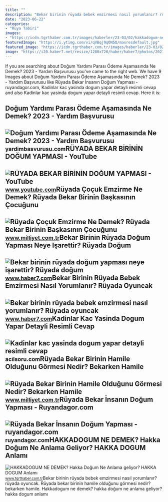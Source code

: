 ```yaml
---
title: ""
description: "Bekar birinin rüyada bebek emzirmesi nasıl yorumlanır? rüyada oyuncak"
date: "2023-06-22"
categories:
- "Ruya Tabiri"
images:
- "https://icdn.tgrthaber.com.tr/images/haberler/23-03/02/hakkadogum-ne-demek_-hakka-dogum-ne-anlama-geliyor_-hakka-dogum-anlami-1677738020.jpg"
featuredImage: "https://i.ytimg.com/vi/qVBqj9qON5Q/maxresdefault.jpg"
featured_image: "https://icdn.tgrthaber.com.tr/images/haberler/23-03/02/hakkadogum-ne-demek_-hakka-dogum-ne-anlama-geliyor_-hakka-dogum-anlami-1677738020.jpg"
image: "https://i20.haber7.net/resize/1280x720/haber/haber7/photos/2021/36/bekar_birinin_ruyada_dogum_yapmasi_neye_isarettir_ruyada_dogum_yapmak_kotuye_mi_yorulur_1631000632_0356.jpg"
---
```


If you are searching about Doğum Yardımı Parası Ödeme Aşamasında Ne Demek? 2023 - Yardım Başvurusu you've came to the right web. We have 9 Images about Doğum Yardımı Parası Ödeme Aşamasında Ne Demek? 2023 - Yardım Başvurusu like Rüyada Bekar İnsanın Doğum Yapması - ruyandagor.com, Kadinlar kac yasinda dogum yapar detayli resimli cevap and also Kadinlar kac yasinda dogum yapar detayli resimli cevap. Here it is:

Doğum Yardımı Parası Ödeme Aşamasında Ne Demek? 2023 - Yardım Başvurusu
-----------------------------------------------------------------------

 ![Doğum Yardımı Parası Ödeme Aşamasında Ne Demek? 2023 - Yardım Başvurusu](https://yardimbasvurusu.com/wp-content/uploads/2021/10/dogum-parasi-odeme-asamasinda-ne-demek.jpg) <small>yardimbasvurusu.com</small>RÜYADA BEKAR BİRİNİN DOĞUM YAPMASI - YouTube
--------------------------------------------

 ![RÜYADA BEKAR BİRİNİN DOĞUM YAPMASI - YouTube](https://i.ytimg.com/vi/qVBqj9qON5Q/maxresdefault.jpg) <small>www.youtube.com</small>Rüyada Çoçuk Emzirme Ne Demek? Rüyada Bekar Birinin Başkasının Çocuğunu
-----------------------------------------------------------------------

 ![Rüyada Çoçuk Emzirme Ne Demek? Rüyada Bekar Birinin Başkasının Çocuğunu](https://i2.milimaj.com/i/milliyet/75/0x410/5f18d96155428009e8f38b91.jpg) <small>www.milliyet.com.tr</small>Bekar Birinin Rüyada Doğum Yapması Neye Işarettir? Rüyada Doğum
---------------------------------------------------------------

 ![Bekar birinin rüyada doğum yapması neye işarettir? Rüyada doğum](https://i20.haber7.net/resize/1280x720/haber/haber7/photos/2021/36/bekar_birinin_ruyada_dogum_yapmasi_neye_isarettir_ruyada_dogum_yapmak_kotuye_mi_yorulur_1631000632_0356.jpg) <small>www.haber7.com</small>Bekar Birinin Rüyada Bebek Emzirmesi Nasıl Yorumlanır? Rüyada Oyuncak
---------------------------------------------------------------------

 ![Bekar birinin rüyada bebek emzirmesi nasıl yorumlanır? Rüyada oyuncak](https://i12.haber7.net/haber/haber7/photos/2020/28/39lzc_1594035614_6994.jpeg) <small>www.haber7.com</small>Kadinlar Kac Yasinda Dogum Yapar Detayli Resimli Cevap
------------------------------------------------------

 ![Kadinlar kac yasinda dogum yapar detayli resimli cevap](https://www.acilsoru.com/up/cevap/2769/en-erken-kac-yasinda-dogum-yapilir.jpg) <small>acilsoru.com</small>Rüyada Bekar Birinin Hamile Olduğunu Görmesi Nedir? Bekarken Hamile
-------------------------------------------------------------------

 ![Rüyada Bekar Birinin Hamile Olduğunu Görmesi Nedir? Bekarken Hamile](https://image.milimaj.com/i/milliyet/75/0x410/5fb67b52adcdeb151cdb6da1.jpg) <small>www.milliyet.com.tr</small>Rüyada Bekar İnsanın Doğum Yapması - Ruyandagor.com
---------------------------------------------------

 ![Rüyada Bekar İnsanın Doğum Yapması - ruyandagor.com](https://images.ruyandagor.com/2017/05/bekar-insanin-dogum-yapmasi-1522.jpg) <small>ruyandagor.com</small>HAKKADOGUM NE DEMEK? Hakka Doğum Ne Anlama Geliyor? HAKKA DOGUM Anlamı
----------------------------------------------------------------------

 ![HAKKADOGUM NE DEMEK? Hakka Doğum Ne Anlama geliyor? HAKKA DOGUM Anlamı](https://icdn.tgrthaber.com.tr/images/haberler/23-03/02/hakkadogum-ne-demek_-hakka-dogum-ne-anlama-geliyor_-hakka-dogum-anlami-1677738020.jpg) <small>www.tgrthaber.com.tr</small>Bekar birinin rüyada bebek emzirmesi nasıl yorumlanır? rüyada oyuncak. Rüyada bekar birinin hamile olduğunu görmesi nedir? bekarken hamile. Hakkadogum ne demek? hakka doğum ne anlama geliyor? hakka dogum anlamı
